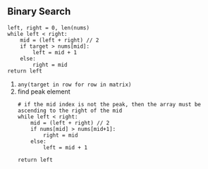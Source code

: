 ## Binary Search

```
left, right = 0, len(nums)
while left < right:
	mid = (left + right) // 2
	if target > nums[mid]:
		left = mid + 1
	else:
		right = mid
return left
```

1. `any(target in row for row in matrix)`
1. find peak element 
	```
	# if the mid index is not the peak, then the array must be ascending to the right of the mid
	while left < right:
		mid = (left + right) // 2
		if nums[mid] > nums[mid+1]:
			right = mid
		else:
			left = mid + 1
			
	return left
	```